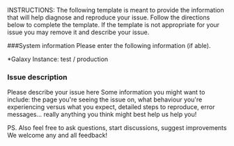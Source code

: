 INSTRUCTIONS: The following template is meant to provide the information that will help diagnose and reproduce your issue. Follow the directions below to complete the template. If the template is not appropriate for your issue you may remove it and describe your issue.

###System information
Please enter the following information (if able). 

*Galaxy Instance: test / production


### Issue description 
 Please describe your issue here 
Some information you might want to include: the page you're seeing the issue on,  what behaviour you're experiencing versus what you expect, detailed steps to reproduce, error messages...  really anything you think might best help us help you!

PS. Also feel free to ask questions, start discussions, suggest improvements We welcome any and all feedback! 
